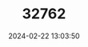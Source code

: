 ---
title: "32762"
category: "Quercus depressipes"
draft: false
date: 2024-02-22 13:03:50
languages:
  English: ["Davis Mountain Oak"]
---
